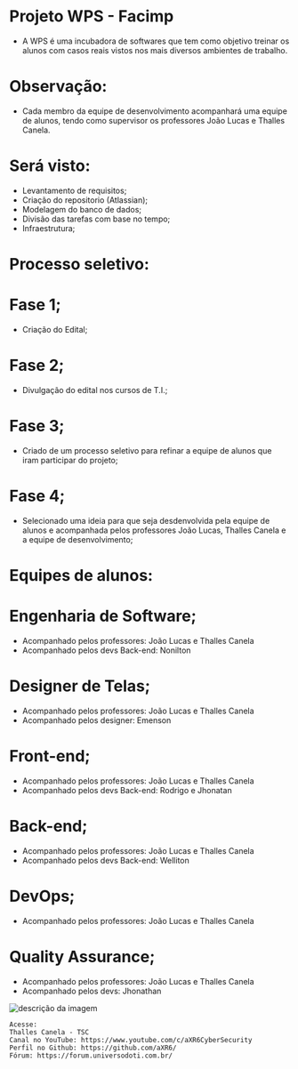 # Projeto WPS - Facimp
 - A WPS é uma incubadora de softwares que tem como objetivo treinar os alunos com casos reais vistos nos mais diversos ambientes de trabalho.

# Observação: 
 - Cada membro da equipe de desenvolvimento acompanhará uma equipe de alunos, tendo como supervisor os professores João Lucas e Thalles Canela.

# Será visto:
 - Levantamento de requisitos;
 - Criação do repositorio (Atlassian);
 - Modelagem do banco de dados;
 - Divisão das tarefas com base no tempo;
 - Infraestrutura;

# Processo seletivo:
# Fase 1;
 - Criação do Edital;
# Fase 2;
 - Divulgação do edital nos cursos de T.I.;
# Fase 3;
 - Criado de um processo seletivo para refinar a equipe de alunos que iram participar do projeto;
# Fase 4;
 - Selecionado uma ideia para que seja desdenvolvida pela equipe de alunos e acompanhada pelos professores João Lucas, Thalles Canela e a equipe de desenvolvimento;

# Equipes de alunos:
# Engenharia de Software;
 - Acompanhado pelos professores: João Lucas e Thalles Canela
 - Acompanhado pelos devs Back-end: Nonilton
# Designer de Telas;
 - Acompanhado pelos professores: João Lucas e Thalles Canela
 - Acompanhado pelos designer: Emenson
# Front-end;
 - Acompanhado pelos professores: João Lucas e Thalles Canela
 - Acompanhado pelos devs Back-end: Rodrigo e Jhonatan
# Back-end;
 - Acompanhado pelos professores: João Lucas e Thalles Canela
 - Acompanhado pelos devs Back-end: Welliton
# DevOps;
 - Acompanhado pelos professores: João Lucas e Thalles Canela
# Quality Assurance;
 - Acompanhado pelos professores: João Lucas e Thalles Canela
 - Acompanhado pelos devs: Jhonathan


![descrição da imagem](https://raw.githubusercontent.com/aXR6/utilitarios/main/WPS/2023/Registro%20da%20reuni%C3%A3o%20de%20inaugura%C3%A7%C3%A3o.jpeg)

```
Acesse:
Thalles Canela - TSC
Canal no YouTube: https://www.youtube.com/c/aXR6CyberSecurity
Perfil no Github: https://github.com/aXR6/
Fórum: https://forum.universodoti.com.br/
```